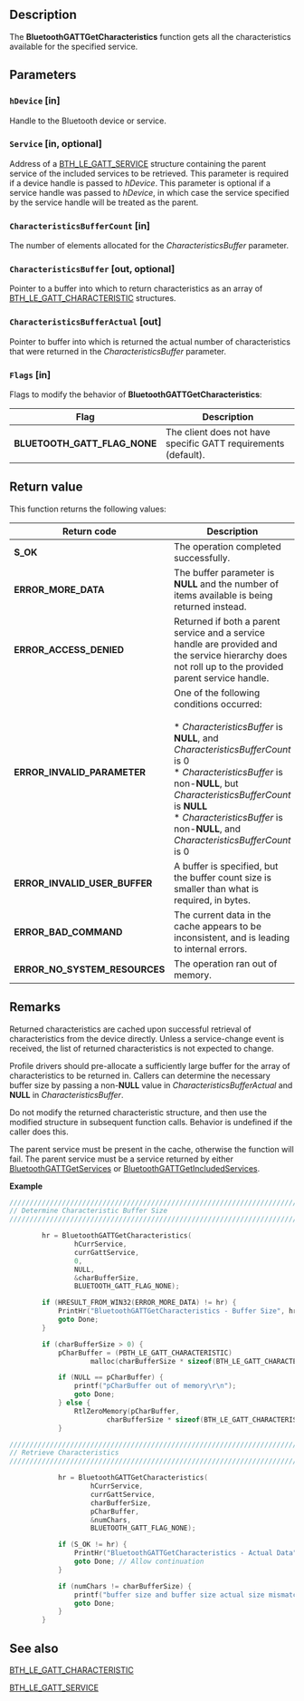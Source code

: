 ## Description

The **BluetoothGATTGetCharacteristics** function gets all the characteristics available for the specified service.

## Parameters

### `hDevice` [in]

Handle to the Bluetooth device or service.

### `Service` [in, optional]

Address of a [BTH_LE_GATT_SERVICE](https://learn.microsoft.com/windows/win32/api/bthledef/ns-bthledef-bth_le_gatt_service) structure containing the parent service of the included services to be retrieved. This parameter is required if a device handle is passed to *hDevice*. This parameter is optional if a service handle was passed to *hDevice*, in which case the service specified by the service handle will be treated as the parent.

### `CharacteristicsBufferCount` [in]

The number of elements allocated for the *CharacteristicsBuffer* parameter.

### `CharacteristicsBuffer` [out, optional]

Pointer to a buffer into which to return characteristics as an array of [BTH_LE_GATT_CHARACTERISTIC](https://learn.microsoft.com/windows/win32/api/bthledef/ns-bthledef-bth_le_gatt_characteristic) structures.

### `CharacteristicsBufferActual` [out]

Pointer to buffer into which is returned the actual number of characteristics that were returned in the *CharacteristicsBuffer* parameter.

### `Flags` [in]

Flags to modify the behavior of **BluetoothGATTGetCharacteristics**:

| Flag | Description |
| --- | --- |
| **BLUETOOTH_GATT_FLAG_NONE** | The client does not have specific GATT requirements (default). |

## Return value

This function returns the following values:

| Return code | Description |
| --- | --- |
| **S_OK** | The operation completed successfully. |
| **ERROR_MORE_DATA** | The buffer parameter is **NULL** and the number of items available is being returned instead. |
| **ERROR_ACCESS_DENIED** | Returned if both a parent service and a service handle are provided and the service hierarchy does not roll up to the provided parent service handle. |
| **ERROR_INVALID_PARAMETER** | One of the following conditions occurred:<br><br>* *CharacteristicsBuffer* is **NULL**, and *CharacteristicsBufferCount* is 0<br>* *CharacteristicsBuffer* is non-**NULL**, but *CharacteristicsBufferCount* is **NULL**<br>* *CharacteristicsBuffer* is non-**NULL**, and *CharacteristicsBufferCount* is 0 |
| **ERROR_INVALID_USER_BUFFER** | A buffer is specified, but the buffer count size is smaller than what is required, in bytes. |
| **ERROR_BAD_COMMAND** | The current data in the cache appears to be inconsistent, and is leading to internal errors. |
| **ERROR_NO_SYSTEM_RESOURCES** | The operation ran out of memory. |

## Remarks

Returned characteristics are cached upon successful retrieval of characteristics from the device directly. Unless a service-change event is received, the list of returned characteristics is not expected to change.

Profile drivers should pre-allocate a sufficiently large buffer for the array of
characteristics to be returned in. Callers can determine the necessary buffer size by passing a non-**NULL** value in *CharacteristicsBufferActual* and **NULL** in *CharacteristicsBuffer*.

Do not modify the returned characteristic structure,
and then use the modified structure in subsequent function calls. Behavior is undefined
if the caller does this.

The parent service must be present in the
cache, otherwise the function will fail. The parent service must be a service returned by either [BluetoothGATTGetServices](https://learn.microsoft.com/windows/win32/api/bluetoothleapis/nf-bluetoothleapis-bluetoothgattgetservices) or
[BluetoothGATTGetIncludedServices](https://learn.microsoft.com/windows/win32/api/bluetoothleapis/nf-bluetoothleapis-bluetoothgattgetincludedservices).

**Example**

```cpp
////////////////////////////////////////////////////////////////////////////
// Determine Characteristic Buffer Size
////////////////////////////////////////////////////////////////////////////

        hr = BluetoothGATTGetCharacteristics(
                hCurrService,
                currGattService,
                0,
                NULL,
                &charBufferSize,
                BLUETOOTH_GATT_FLAG_NONE);

        if (HRESULT_FROM_WIN32(ERROR_MORE_DATA) != hr) {
            PrintHr("BluetoothGATTGetCharacteristics - Buffer Size", hr);
            goto Done;
        }

        if (charBufferSize > 0) {
            pCharBuffer = (PBTH_LE_GATT_CHARACTERISTIC)
                    malloc(charBufferSize * sizeof(BTH_LE_GATT_CHARACTERISTIC));

            if (NULL == pCharBuffer) {
                printf("pCharBuffer out of memory\r\n");
                goto Done;
            } else {
                RtlZeroMemory(pCharBuffer,
                        charBufferSize * sizeof(BTH_LE_GATT_CHARACTERISTIC));
            }

////////////////////////////////////////////////////////////////////////////
// Retrieve Characteristics
////////////////////////////////////////////////////////////////////////////

            hr = BluetoothGATTGetCharacteristics(
                    hCurrService,
                    currGattService,
                    charBufferSize,
                    pCharBuffer,
                    &numChars,
                    BLUETOOTH_GATT_FLAG_NONE);

            if (S_OK != hr) {
                PrintHr("BluetoothGATTGetCharacteristics - Actual Data", hr);
                goto Done; // Allow continuation
            }

            if (numChars != charBufferSize) {
                printf("buffer size and buffer size actual size mismatch\r\n");
                goto Done;
            }
        }
```

## See also

[BTH_LE_GATT_CHARACTERISTIC](https://learn.microsoft.com/windows/win32/api/bthledef/ns-bthledef-bth_le_gatt_characteristic)

[BTH_LE_GATT_SERVICE](https://learn.microsoft.com/windows/win32/api/bthledef/ns-bthledef-bth_le_gatt_service)